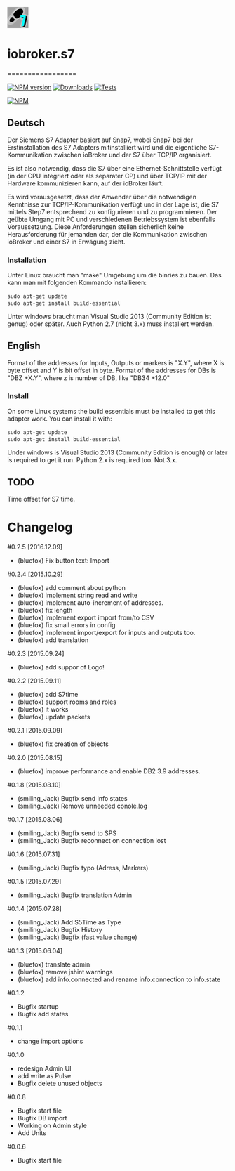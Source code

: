 ![Logo](admin/S7.png)
# iobroker.s7
=================

[![NPM version](http://img.shields.io/npm/v/iobroker.s7.svg)](https://www.npmjs.com/package/iobroker.s7)
[![Downloads](https://img.shields.io/npm/dm/iobroker.s7.svg)](https://www.npmjs.com/package/iobroker.s7)
[![Tests](https://travis-ci.org/ioBroker/ioBroker.s7.svg?branch=master)](https://travis-ci.org/ioBroker/ioBroker.s7)

[![NPM](https://nodei.co/npm/iobroker.s7.png?downloads=true)](https://nodei.co/npm/iobroker.s7/)


## Deutsch
Der Siemens S7 Adapter basiert auf Snap7, wobei Snap7 bei der Erstinstallation des 
S7 Adapters mitinstalliert wird und die eigentliche S7-Kommunikation zwischen ioBroker und der S7 über TCP/IP organisiert.

Es ist also notwendig, dass die S7 über eine Ethernet-Schnittstelle verfügt 
(in der CPU integriert oder als separater CP) und über TCP/IP mit der Hardware kommunizieren kann, auf der ioBroker läuft.

Es wird vorausgesetzt, dass der Anwender über die notwendigen Kenntnisse zur TCP/IP-Kommunikation verfügt 
und in der Lage ist, die S7 mittels Step7 entsprechend zu konfigurieren und zu programmieren. 
Der geübte Umgang mit PC und verschiedenen Betriebssystem ist ebenfalls Voraussetzung. 
Diese Anforderungen stellen sicherlich keine Herausforderung für jemanden dar, 
der die Kommunikation zwischen ioBroker und einer S7 in Erwägung zieht.

### Installation
Unter Linux braucht man "make" Umgebung um die binries zu bauen. Das kann man mit folgenden Kommando installieren:

```
sudo apt-get update
sudo apt-get install build-essential
```

Unter windows braucht man Visual Studio 2013 (Community Edition ist genug) oder später. Auch Python 2.7 (nicht 3.x) muss instaliert werden.
## English
Format of the addresses for Inputs, Outputs or markers is "X.Y", where X is byte offset and Y is bit offset in byte.
Format of the addresses for DBs is "DBZ +X.Y", where z is number of DB, like "DB34 +12.0"

### Install
On some Linux systems the build essentials must be installed to get this adapter work. You can install it with:

```
sudo apt-get update
sudo apt-get install build-essential
```

Under windows is Visual Studio 2013 (Community Edition is enough) or later is required to get it run.
Python 2.x is required too. Not 3.x.

## TODO
  Time offset for S7 time.

# Changelog 
#0.2.5 [2016.12.09]
* (bluefox) Fix button text: Import

#0.2.4 [2015.10.29]
* (bluefox) add comment about python
* (bluefox) implement string read and write
* (bluefox) implement auto-increment of addresses.
* (bluefox) fix length
* (bluefox) implement export import from/to CSV
* (bluefox) fix small errors in config
* (bluefox) implement import/export for inputs and outputs too.
* (bluefox) add translation

#0.2.3 [2015.09.24]
* (bluefox) add suppor of Logo!

#0.2.2 [2015.09.11]
* (bluefox) add S7time
* (bluefox) support rooms and roles
* (bluefox) it works
* (bluefox) update packets

#0.2.1 [2015.09.09]
* (bluefox) fix creation of objects

#0.2.0 [2015.08.15]
* (bluefox) improve performance and enable DB2 3.9 addresses.

#0.1.8 [2015.08.10]
* (smiling_Jack) Bugfix send info states
* (smiling_Jack) Remove unneeded conole.log

#0.1.7 [2015.08.06]
* (smiling_Jack) Bugfix send to SPS
* (smiling_Jack) Bugfix reconnect on connection lost

#0.1.6 [2015.07.31]
* (smiling_Jack) Bugfix typo (Adress, Merkers)

#0.1.5 [2015.07.29]
* (smiling_Jack) Bugfix translation Admin

#0.1.4 [2015.07.28]
* (smiling_Jack) Add S5Time as Type
* (smiling_Jack) Bugfix History
* (smiling_Jack) Bugfix (fast value change)

#0.1.3 [2015.06.04]
* (bluefox) translate admin
* (bluefox) remove jshint warnings
* (bluefox) add info.connected and rename info.connection to info.state

#0.1.2
* Bugfix startup
* Bugfix add states

#0.1.1
* change import options

#0.1.0
* redesign Admin UI
* add write as Pulse
* Bugfix delete unused objects

#0.0.8
* Bugfix start file
* Bugfix DB import
* Working on Admin style
* Add Units

#0.0.6
* Bugfix start file